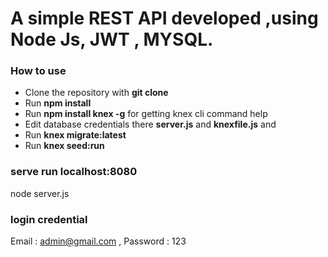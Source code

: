 # A simple REST API developed ,using Node Js, JWT , MYSQL.


### How to use

- Clone the repository with __git clone__
- Run __npm install__
- Run __npm install knex -g__ for getting knex cli command help
- Edit database credentials there __server.js__ and __knexfile.js__ and
- Run __knex migrate:latest__
- Run __knex seed:run__

### serve run localhost:8080
node server.js

### login credential  
Email : admin@gmail.com ,
Password : 123
